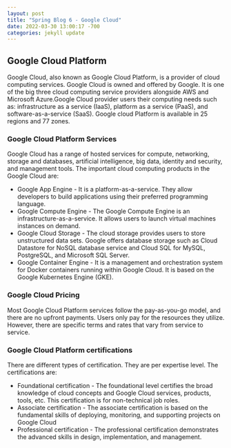 ```yaml
---
layout: post
title: "Spring Blog 6 - Google Cloud"
date: 2022-03-30 13:00:17 -700
categories: jekyll update
---
```


## Google Cloud Platform
Google Cloud, also known as Google Cloud Platform, is a provider of cloud computing services. Google Cloud is owned and offered by Google. It is one of the big three cloud computing service providers alongside AWS and Microsoft Azure.Google Cloud provider users their computing needs such as: infrastructure as a service (IaaS), platform as a service (PaaS), and software-as-a-service (SaaS). Google cloud Platform is available in 25 regions and 77 zones.

### Google Cloud Platform Services
Google Cloud has a range of hosted services for compute, networking, storage and databases, artificial intelligence, big data, identity and security, and management tools. The important cloud computing products in the Google Cloud are:

- Google App Engine - It is a platform-as-a-service. They allow developers to build applications using their preferred programming language.
- Google Compute Engine - The Google Compute Engine is an infrastructure-as-a-service. It allows users to launch virtual machines instances on demand.
- Google Cloud Storage - The cloud storage provides users to store unstructured data sets. Google offers database storage such as Cloud Datastore for NoSQL database service and Cloud SQL for MySQL, PostgreSQL, and Microsoft SQL Server. 
- Google Container Engine - It is a management and orchestration system for Docker containers running within Google Cloud. It is based on the Google Kubernetes Engine (GKE).

### Google Cloud Pricing
Most Google Cloud Platform services follow the pay-as-you-go model, and there are no upfront payments. Users only pay for the resources they utilize. However, there are specific terms and rates that vary from service to service.

### Google Cloud Platform certifications
There are different types of certification. They are per expertise level. The certifications are:

- Foundational certification - The foundational level certifies the broad knowledge of cloud concepts and Google Cloud services, products, tools, etc. This certification is for non-technical job roles. 
- Associate certification - The associate certification is based on the fundamental skills of deploying, monitoring, and supporting projects on Google Cloud
- Professional certification - The professional certification demonstrates the advanced skills in design, implementation, and management.
